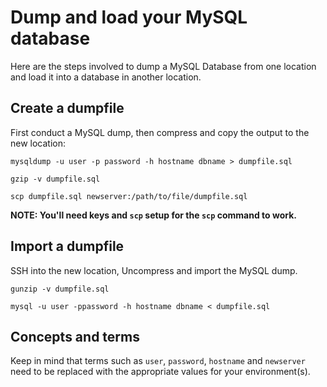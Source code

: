 # Dump and load your MySQL database

Here are the steps involved to dump a MySQL Database from one location and load it into a database in another location.

## Create a dumpfile

First conduct a MySQL dump, then compress and copy the output to the new location:

    mysqldump -u user -p password -h hostname dbname > dumpfile.sql  
  
    gzip -v dumpfile.sql 
   
    scp dumpfile.sql newserver:/path/to/file/dumpfile.sql 

**NOTE: You'll need keys and `scp` setup for the `scp` command to work.**

## Import a dumpfile

SSH into the new location, Uncompress and import the MySQL dump.

    gunzip -v dumpfile.sql

    mysql -u user -ppassword -h hostname dbname < dumpfile.sql

## Concepts and terms

Keep in mind that terms such as `user`, `password`, `hostname` and `newserver` need to be replaced with the appropriate values for your environment(s).